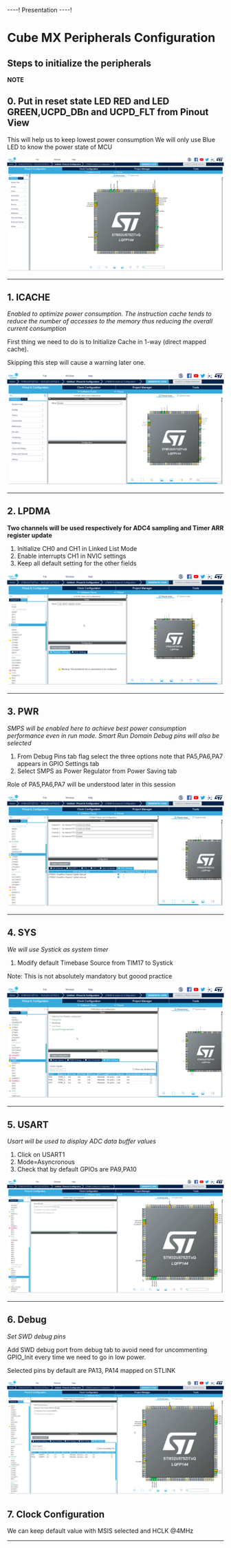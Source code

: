 ----!
Presentation
----!

# **Cube MX Peripherals Configuration**

## Steps to initialize the peripherals

**NOTE** 

## 0. **Put in reset state LED RED and LED GREEN,UCPD_DBn and UCPD_FLT from Pinout View**
This will help us to keep lowest power consumption
We will only use Blue LED to know the power state of MCU

![Cubemx start](./img/0101.gif)

---

## 1. **ICACHE**

*Enabled to optimize power consumption. The instruction cache tends to reduce the number of accesses to the memory thus reducing the overall current
consumption*

 First thing we need to do is to Initialize Cache in 1-way (direct mapped cache).

<awarning>   
Skipping this step will cause a warning later one. 
</awarning>


![Cubemx start](./img/02.gif)

---

## 2. **LPDMA**
<!-- check if this can be performed in LPBAM scenario config tab !-->
**Two channels will be used respectively for ADC4 sampling and Timer ARR register update**

1. Initialize CH0 and CH1 in Linked List Mode
2. Enable interrupts CH1 in NVIC settings
3. Keep all default setting for the other fields

![Cubemx start](./img/03.gif)

---

## 3. **PWR**

*SMPS will be enabled here to achieve best power consumption performance even in run mode. Smart Run Domain Debug pins will also be selected*

1. From Debug Pins tab flag select the three options note that PA5,PA6,PA7 appears in GPIO Settings tab 
2. Select SMPS as Power Regulator from Power Saving tab

<ainfo>
Role of PA5,PA6,PA7 will be understood later in this session
</ainfo>


![Cubemx pwm](./img/04.gif)

---

## 4. **SYS**

  *We will use Systick as system timer*

1. Modify default Timebase Source from TIM17 to Systick

Note: This is not absolutely mandatory but goood practice

![Cubemx sys](./img/05.gif)

---

## 5. **USART**

  *Usart will be used to display ADC data buffer values*

1. Click on USART1
2. Mode=Asyncronous
3. Check that by default GPIOs are PA9,PA10 

![Cubemx sys](./img/0202.gif)

---

## 6. **Debug**

  *Set SWD debug pins*

Add SWD debug port from debug tab to avoid need for uncommenting GPIO_Init every time we need to go in low power.

Selected pins by default are PA13, PA14 mapped on STLINK



![Cubemx sys](./img/0303.gif)

## 7. **Clock Configuration**

We can keep default value with MSIS selected and HCLK @4MHz

----
